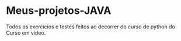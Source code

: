 # Meus-projetos-JAVA

 Todos os exercícios e testes feitos ao decorrer do curso de python do Curso em vídeo.
